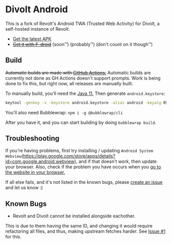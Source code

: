 # Divolt Android

This is a fork of Revolt's Android TWA (Trusted Web Activity) for Divolt, a self-hosted instance of Revolt.

- [Get the latest APK](https://github.com/ggtylerr/divolt-android/releases/latest)
- ~~[Get it with F-droid](#)~~ (soon™) (probably™) (don't count on it though™)

## Build

~~Automatic builds are made with [GitHub Actions.](https://github.com/ggtylerr/divolt-android/actions)~~ Automatic builds are currently not done as GH Actions doesn't support prompts. Work is being done to fix this, but right now, all releases are manually built.

To manually build, you'll need the [Java 11.](https://adoptium.net/temurin/releases?version=11) Then generate `android.keystore`:

```sh
keytool -genkey -v -keystore android.keystore -alias android -keyalg RSA -keysize 2048 -validity 10000
```

You'll also need Bubblewrap: `npm i -g @bubblewrap/cli`

After you have it, and you can start building by doing `bubblewrap build`.

## Troubleshooting

If you're having problems, first try installing / updating `Android System Webview`(https://play.google.com/store/apps/details?id=com.google.android.webview), and if that doesn't work, then update your browser. Also, check if the problem you have occurs when you [go to the website in your browser.](https://divolt.xyz)

If all else fails, and it's not listed in the known bugs, please [create an issue](https://github.com/ggtylerr/divolt-android/issues) and let us know :)

## Known Bugs

* Revolt and Divolt cannot be installed alongside eachother.

This is due to them having the same ID, and changing it would require refactoring all files, and thus, making upstream fetches harder. See [Issue #1](https://github.com/ggtylerr/divolt-android/issues/1) for this.
